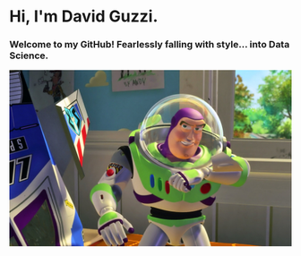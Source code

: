 # Hi, I'm David Guzzi.

### Welcome to my GitHub! Fearlessly falling with style… into **Data Science**.


![BL](https://github.com/DavidGuzzi/DavidGuzzi/blob/main/BL.jpg)
